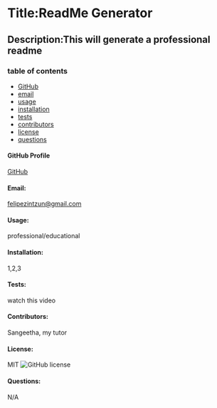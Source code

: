 
# Title:ReadMe Generator
## Description:This will generate a professional readme

### table of contents

* [GitHub](#GitHub)
* [email](#email)
* [usage](#usage)
* [installation](#installation)
* [tests](#tests)
* [contributors](#contributors)
* [license](#license)
* [questions](#questions)

#### GitHub Profile
[GitHub](https://github.com/felipezintzun)

#### Email:
felipezintzun@gmail.com

#### Usage:
professional/educational

#### Installation:
1,2,3

#### Tests:
watch this video

#### Contributors:
Sangeetha, my tutor

#### License:
MIT
![GitHub license](https://img.shields.io/badge/license-MIT-blue.svg)

#### Questions:
N/A

